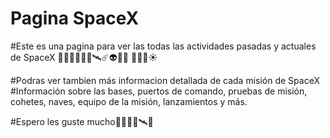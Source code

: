 # Pagina SpaceX

#Este es una pagina para ver las todas las actividades pasadas y actuales de SpaceX 🚀🌠👩‍🚀👨‍🚀🛰☄👽👾🌙
🌌✨💫☀

#Podras ver tambien más informacion detallada de cada misión de SpaceX
#Información sobre las bases, puertos de comando, pruebas de misión, cohetes, naves, equipo de la misión, lanzamientos y más.

#Espero les guste mucho👩‍🚀👨‍🚀🛰🚀
